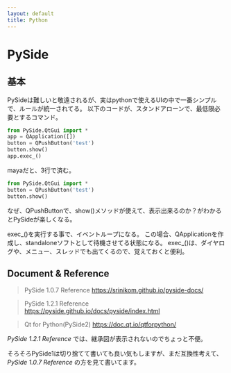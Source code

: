 ```yaml
---
layout: default
title: Python
---
```


# PySide

## 基本

PySideは難しいと敬遠されるが、実はpythonで使えるUIの中で一番シンプルで、ルールが統一されてる。
以下のコードが、スタンドアローンで、最低限必要とするコマンド。

```python
from PySide.QtGui import *
app = QApplication([])
button = QPushButton('test')
button.show()
app.exec_()
```

mayaだと、3行で済む。

```python
from PySide.QtGui import *
button = QPushButton('test')
button.show()
```

なぜ、QPushButtonで、show()メソッドが使えて、表示出来るのか？がわかるとPySideが楽しくなる。

exec_()を実行する事で、イベントループになる。
この場合、QApplicationを作成し、standaloneソフトとして待機させてる状態になる。
exec_()は、ダイヤログや、メニュー、スレッドでも出てくるので、覚えておくと便利。

## Document & Reference

> PySide 1.0.7 Reference
https://srinikom.github.io/pyside-docs/

> PySide 1.2.1 Reference
https://pyside.github.io/docs/pyside/index.html

> Qt for Python(PySide2)
https://doc.qt.io/qtforpython/

*PySide 1.2.1 Reference* では、継承図が表示されないのでちょっと不便。

そろそろPySide1は切り捨てて書いても良い気もしますが、まだ互換性考えて、
*PySide 1.0.7 Reference* の方を見て書いてます。
